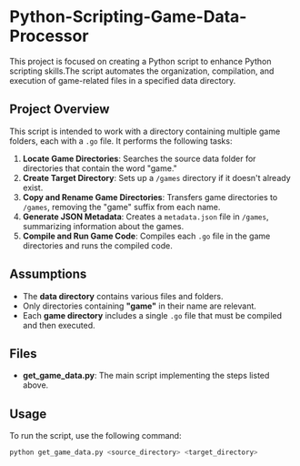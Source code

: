 # Python-Scripting-Game-Data-Processor

This project is focused on creating a Python script to enhance Python scripting skills.The script automates the organization, compilation, and execution of game-related files in a specified data directory.

## Project Overview

This script is intended to work with a directory containing multiple game folders, each with a `.go` file. It performs the following tasks:
1. **Locate Game Directories**: Searches the source data folder for directories that contain the word "game."
2. **Create Target Directory**: Sets up a `/games` directory if it doesn't already exist.
3. **Copy and Rename Game Directories**: Transfers game directories to `/games`, removing the "game" suffix from each name.
4. **Generate JSON Metadata**: Creates a `metadata.json` file in `/games`, summarizing information about the games.
5. **Compile and Run Game Code**: Compiles each `.go` file in the game directories and runs the compiled code.

## Assumptions

- The **data directory** contains various files and folders.
- Only directories containing **"game"** in their name are relevant.
- Each **game directory** includes a single `.go` file that must be compiled and then executed.

## Files

- **get_game_data.py**: The main script implementing the steps listed above.

## Usage

To run the script, use the following command:

```bash
python get_game_data.py <source_directory> <target_directory>
